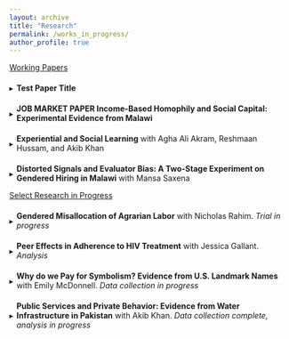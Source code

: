 ```yaml
---
layout: archive
title: "Research"
permalink: /works_in_progress/
author_profile: true
---
```


<u>Working Papers</u>

<!-- SETTING: Change this to true or false -->
<script>
  const showAllAbstracts = true;
</script>

<style>
  .toggle-header {
    cursor: pointer;
    display: flex;
    align-items: center;
    margin-top: 20px;
  }

  .toggle-arrow {
    display: inline-block;
    transition: transform 0.2s ease;
    margin-right: 6px;
  }

  .toggle-content {
    display: none;
    margin-left: 20px;
  }
</style>

<div class="toggle-header" onclick="toggleAbstract('abs1', 'arrow1')">
  <span id="arrow1" class="toggle-arrow">▸</span>
  <span><strong>Test Paper Title</strong></span>
</div>
<div id="abs1" class="toggle-content">
  <p>This is the abstract that should appear or disappear.</p>
</div>

<script>
  function toggleAbstract(id, arrowId) {
    const content = document.getElementById(id);
    const arrow = document.getElementById(arrowId);
    if (content.style.display === "none") {
      content.style.display = "block";
      arrow.style.transform = "rotate(90deg)";
    } else {
      content.style.display = "none";
      arrow.style.transform = "rotate(0deg)";
    }
  }

  document.addEventListener("DOMContentLoaded", function () {
    const contents = document.querySelectorAll(".toggle-content");
    const arrows = document.querySelectorAll(".toggle-arrow");

    contents.forEach((content, i) => {
      if (showAllAbstracts) {
        content.style.display = "block";
        arrows[i].style.transform = "rotate(90deg)";
      } else {
        content.style.display = "none";
        arrows[i].style.transform = "rotate(0deg)";
      }
    });
  });
</script>


<div>
  <div class="toggle-header" onclick="toggleAbstract('abs1', 'arrow1')">
    <span id="arrow1" class="toggle-arrow">▸</span>
    <span><strong>JOB MARKET PAPER Income-Based Homophily and Social Capital: Experimental Evidence from Malawi</strong></span>
  </div>
  <div id="abs1" class="toggle-content">
    <p>Although many studies positively associate social connections and economic outcomes, causal evidence is scarce due to endogenous link formation. I experimentally induce social interactions between female rural migrants in Malawi by facilitating low-SES women in inviting low-SES, high-SES, or a random mix of women for a shared meal. I cross-randomize a voucher for meat, a high-price `social good'. One year later, participants experience a 22% reduction in depression and a 0.13 SD increase in food consumption relative to control. While all groups experience both sets of benefits, inviting high-SES guests leads to higher consumption, while inviting low-SES guests leads to greater depression reductions. I find that effort costs prohibit women from initiating <em>any</em> relationship in the absence of the intervention, while the high price of serving meat inhibits cross-SES linking. Rather than acting as a feasibility constraint, I find that the marginal rate of substitution between low- and high-SES linking changes with the price of meat, inhibiting network economic diversity at high prices. I draw three conclusions: (1) all social relationships yield large benefits, but frictions inhibit them from forming, (2) different types of relationships are more productive across different domains, underscoring the value of economically <em>diverse</em> networks, and (3) prices reinforce income-based homophily.
</p>
  </div>

  <div class="toggle-header" onclick="toggleAbstract('abs2', 'arrow2')">
    <span id="arrow2" class="toggle-arrow">▸</span>
    <span><strong>Experiential and Social Learning</strong> with Agha Ali Akram, Reshmaan Hussam, and Akib Khan</span>
  </div>
  <div id="abs2" class="toggle-content">
    <p>This study examines complementarities between experiential and social learning in health technology adoption. We engage 1800 households in peri-urban Pakistan in a field experiment on water chlorination. Our experiment has four arms: control households, who receive no intervention; households who receive free chlorine tablets; households who receive tablets and small daily financial incentives for chlorine use; and households who receive tablets and an experiential learning intervention. In the learning intervention, participants record and visually track their children's diarrhea rate relative to control households before and after chlorine distribution. While monetary incentives generate higher chlorination than experiential learning and chlorine distribution alone in the short run, these effects quickly dissipate. While there are no differential effects of the learning arm on average, learning arm households who also have a neighbor in the learning arm chlorinate their water at a significantly higher rate for almost one year after the end of the learning intervention. Households <em>not</em> in the learning arm exhibit no difference in behavior by whether they have a neighbor in the learning arm. We propose a model of learning whereby "ownership effects", generated by self-investment in learning and intimate knowledge of specific learning processes, give rise to a complementarity between experiential and social learning. We rule out various alternative explanations, including changing beliefs about the returns to chlorine use. The welfare implications are significant: ITT (TOT) estimates suggest that learning households with learning neighbors exhibit a 0.16 SD (0.51 SD) increase in an index of child anthropometrics after one year.
  </p>
  </div>
  
  <div class="toggle-header" onclick="toggleAbstract('abs3', 'arrow3')">
  <span id="arrow3" class="toggle-arrow">▸</span>
  <span><strong>Distorted Signals and Evaluator Bias: A Two-Stage Experiment on Gendered Hiring in Malawi</strong> with Mansa Saxena</span>
  </div>
  <div id="abs3" class="toggle-content">
    <p>
Our study examines gender gaps in hiring for formal employment in Malawi. We partner with a firm to conduct two sequential experiments to study supply-side constraints (lack of qualified female applicants) and demand-side constraints (biases in hiring decisions). The first experiment focuses on increasing the pool of female applications during a recruitment drive through female-directed advertising. Despite no differences in the objective skills of the female applicants across treated and control areas, the treatment has the perverse effect of leading to a <em>reduction</em> in female hiring. This surprising result informs our second experiment—a resume audit study—where we use real applications from stage one and manipulate application features, while holding qualifications constant, to isolate biases in hiring evaluations. We argue that the treatment backfires due to the combination of evaluator bias, where evaluators place greater weight on soft-skill signals for women, and signal distortion, whereby the treatment alters how women use soft-skill signals on their applications, thereby reducing the correlation between soft-skill signals and more-informative signals of ability. In the absence of the treatment, soft-skill signals and objective technical skills are positively correlated, allowing evaluators to select objectively qualified applicants across genders. The treatment weakens this cross-signal correlation for women, which, when combined with evaluators’ greater reliance on soft-skill cues for female applicants, leads to the screening in of less-qualified women who ultimately crowd out more-qualified candidates from the pool.
  </p>
  </div>
  
</div>

<u>Select Research in Progress</u>

<div>
  <div class="toggle-header" onclick="toggleAbstract('abs4', 'arrow4')">
    <span id="arrow4" class="toggle-arrow">▸</span>
    <span><strong>Gendered Misallocation of Agrarian Labor</strong> with Nicholas Rahim. <em>Trial in progress</em>
</span>
  </div>
  <div id="abs4" class="toggle-content">
    <p>
The gap in agricultural output between men and women has long been documented in Malawi, with the difference in productivity estimated to be 28%. Standard explanations for this productivity gap point towards disparate quality and quantity of capital farm inputs. We test a novel explanation for disparities in agricultural output between men and women in Malawi: child-bearing as a unique shock to household labor supply that inhibit women from efficiently utilizing their land and maximizing potential yields. Pregnancy and child-rearing are negative shocks to women’s available labor, since women’s time and productivity is compromised by physiological changes and child-rearing responsibilities. In frictionless land, labor, and credit markets, women should be able to make productive use of their land when their own labor supply is inhibited. We test if labor and credit market frictions prevent pregnant and postpartum women from optimally using their land. We partner with an organization that provides loans for capital farm inputs to implement a randomized controlled trial with female farmers who are pregnant or have a child under the age of one year old. We randomly select women for whom we subsidize the cost and search frictions for hiring five days of agricultural labor during the farming season. We test the impact of resolving labor and credit market frictions on agricultural and health outcomes.
</p>
  </div>
  
  <div class="toggle-header" onclick="toggleAbstract('abs5', 'arrow5')">
  <span id="arrow5" class="toggle-arrow">▸</span>
  <span>
<strong>Peer Effects in Adherence to HIV Treatment</strong> with Jessica Gallant. <em>Analysis</em>
</span>
  </div>
  <div id="abs5" class="toggle-content">
    <p>
This paper investigates the role of peer influence in health behavior by studying antiretroviral therapy (ART) adherence among adolescents living with HIV in Malawi. We provide novel causal evidence of peer behaviour in determining retention in HIV care through an analysis of high-frequency electronic medical records of HIV treatment from 85 Malawian clinics. With electronic medical records of almost 45,000 adolescents, across twelve years and 23 districts in Malawi, we track high-stakes health decision-making for as long as adolescents receive care. This allows us to examine the causal impact of peer behavior on long-term health adherence among a group that is both developmentally sensitive to peer dynamics and disproportionately affected by poor health outcomes in the context of HIV.
</p>
  </div>


  <div class="toggle-header" onclick="toggleAbstract('abs6', 'arrow6')">
  <span id="arrow6" class="toggle-arrow">▸</span>
  <span>
<strong>Why do we Pay for Symbolism? Evidence from U.S. Landmark Names</strong> with Emily McDonnell. <em>Data collection in progress</em>
</span>
  </div>
  <div id="abs6" class="toggle-content">
    <p>
We use administrative data and survey experiments to analyze reactions to the renaming of U.S. geographic landmarks. Using a sample of real landmark name changes and political donations in affected zip-codes, we find evidence that people are willing to pay for their preferred symbolic representation of the U.S. map, but that they respond to the name change <em>process</em> rather than the actual replacement names. In our survey experiment, respondents express much more conservative policy preferences when we frame the 2015 renaming of Mt. McKinley to Mt. Denali as a process enacted by and benefiting groups of people, rather than a passive occurrence. Emphasizing the Indigenous origins of the name "Denali" does not generate the same response, and when combined with the active voice treatment actually mitigates the backlash. We argue that part of the reason people care about symbols is because they lose utility through the processes that seek to enact, remove, or replace symbols, distinct from preferences over the symbols themselves. Crucially, tailored information can psychologically compensate people for these utility losses and reduce backlash. These findings have implications for our understanding of cultural preferences over political processes, and policy relevance for messaging about policy changes.
</p>
  </div>
  
  
  <div class="toggle-header" onclick="toggleAbstract('abs7', 'arrow7')">
  <span id="arrow7" class="toggle-arrow">▸</span>
  <span>
<strong>Public Services and Private Behavior: Evidence from Water Infrastructure in Pakistan</strong> with Akib Khan. <em>Data collection complete, analysis in progress</em>
</span>
  </div>
  <div id="abs7" class="toggle-content">
    <p>
We study how private health behavior responds to new public water infrastructure. During an 18-month randomized controlled trial (RCT) in peri-urban Karachi, we distribute chlorine tablets to households and collect monthly, objective measures of chlorine use and water source choices. Concurrently, local NGOs independently implement water infrastructure projects in a staggered fashion. This natural variation in proximity to new standpipes and boreholes, combined with randomized access to water treatment, allows us to estimate the dynamic effects of infrastructure exposure on private behavior and health outcomes.
</p>
  </div>
  
</div>
